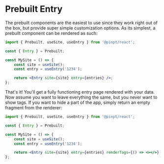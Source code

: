 # Prebuilt Entry

The prebuilt components are the easiest to use since they work right out of the box, but provide super simple customization options. As its simplest, a prebuilt component can be rendered as such:

```jsx
import { Prebuilt, useSite, useEntry } from '@pinpt/react';

const { Entry } = Prebuilt;

const MySite = () => {
	const site = useSite();
	const entry = useEntry('1234');

	return <Entry site={site} entry={entries} />;
};
```

That's it! You'll get a fully functioning entry page rendered with your data. Now assume you want to leave everything the same, but you never want to show tags. If you want to hide a part of the app, simply return an empty fragment from the renderer:

```jsx
import { Prebuilt, useSite, useEntry } from '@pinpt/react';

const { Entry } = Prebuilt;

const MySite = () => {
	const site = useSite();
	const entry = useEntry('1234');

	return <Entry site={site} entry={entries} renderTags={() => <></>} />;
};
```
